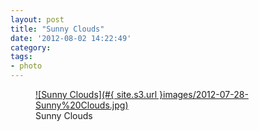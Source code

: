 ```yaml
---
layout: post
title: "Sunny Clouds"
date: '2012-08-02 14:22:49'
category: 
tags:
- photo
---
```


<figure>
  <a href="#{ site.s3.url }images/2012-07-28-Sunny%20Clouds.jpg" rel="lightbox" title="Sunny Clouds">
  ![Sunny Clouds](#{ site.s3.url }images/2012-07-28-Sunny%20Clouds.jpg)
  </a>
  <figcaption>Sunny Clouds</figcaption>
</figure>
